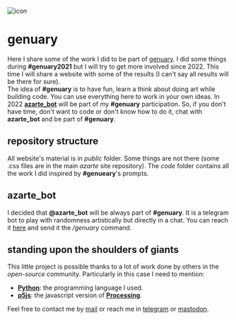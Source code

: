 ![icon](https://azarte.gitlab.io/genuary/assets/img/logo_64.png)

# genuary

Here I share some of the work I did to be part of [genuary](htps://genuary.art). I did some things during
**#genuary2021** but I will try to get more involved since 2022. This time I will share a website with some of the
results (I can't say all results will be there for sure).  
The idea of **#genuary** is to have fun, learn a think about doing art while building code. You can use everything
here to work in your own ideas. In 2022 [**azarte_bot**](https://t.me/azarte_bot) will be part of my **#genuary**
participation. So, if you don't have time, don't want to code or don't know how to do it, chat with **azarte_bot**
and be part of **#genuary**.  

## repository structure

All website's material is in *public* folder. Some things are not there (some .css files are in the main *azarte*
site repository). The *code* folder contains all the work I did inspired by **#genueary**'s prompts.  

## azarte_bot

I decided that **@azarte_bot** will be always part of **#genuary**. It is a telegram bot to play with randomness
artistically but directly in a chat. You can reach it [here]("https://t.me/azarte_bot")
and send it the */genuary* command.  

## standing upon the shoulders of giants

This little project is possible thanks to a lot of work done by others in the *open-source* community. Particularly in
this case I need to mention:

- [**Python**](https://www.python.org/): the programming language I used.  
- [**p5js**](https://p5js.org/): the javascript version of [**Processing**](https://processing.org).  

Feel free to contact me by [mail](mailto:rodrigovalla@protonmail.ch) or reach me in
[telegram](https://t.me/rvalla) or [mastodon](https://fosstodon.org/@rvalla).
